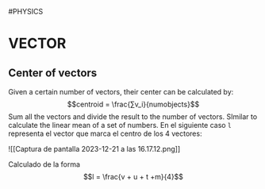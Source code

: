 #PHYSICS 


# VECTOR


## Center of vectors

Given a certain number of vectors, their center can be calculated by: 
$$centroid = \frac{∑v_i}{numobjects}$$
Sum all the vectors and divide the result to the number of vectors. SImilar to calculate the linear mean of a set of numbers. 
En el siguiente caso `l` representa el vector que marca el centro de los 4 vectores: 

![[Captura de pantalla 2023-12-21 a las 16.17.12.png]]

Calculado de la forma $$l = \frac{v + u + t +m}{4}$$